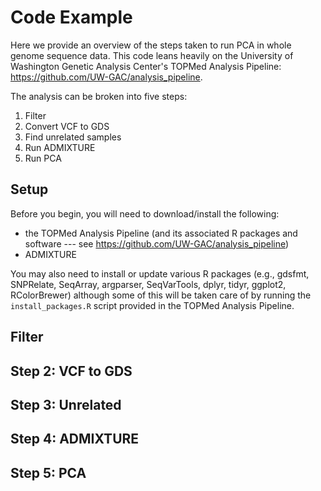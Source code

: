 # Code Example

Here we provide an overview of the steps taken to run PCA in whole genome sequence data.
This code leans heavily on the University of Washington Genetic Analysis Center's TOPMed Analysis Pipeline: https://github.com/UW-GAC/analysis_pipeline.

The analysis can be broken into five steps:

1. Filter
2. Convert VCF to GDS
3. Find unrelated samples
4. Run ADMIXTURE
5. Run PCA

## Setup

Before you begin, you will need to download/install the following:

- the TOPMed Analysis Pipeline (and its associated R packages and software --- see https://github.com/UW-GAC/analysis_pipeline)
- ADMIXTURE

You may also need to install or update various R packages (e.g., gdsfmt, SNPRelate, SeqArray, argparser, SeqVarTools, dplyr, tidyr, ggplot2, RColorBrewer) although some of this will be taken care of by running the `install_packages.R` script provided in the TOPMed Analysis Pipeline. 

## Filter

## Step 2: VCF to GDS

## Step 3: Unrelated

## Step 4: ADMIXTURE

## Step 5: PCA

